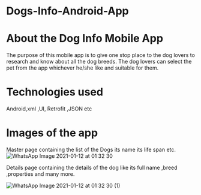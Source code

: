 # Dogs-Info-Android-App
# About the Dog Info Mobile App
The purpose of this mobile app is to give one stop place to the dog lovers to research and know about all the dog breeds.
The dog lovers can select the pet from the app whichever he/she like and suitable for them.

# Technologies used
Android,xml ,UI, Retrofit ,JSON etc

# Images of the app
Master page containing the list of the Dogs its name its life span etc.
![WhatsApp Image 2021-01-12 at 01 32 30](https://user-images.githubusercontent.com/38702501/104232381-47a80580-5476-11eb-9f22-876b1534f1a0.jpeg)

Details page containing the details of the dog like its full name ,breed ,properties and many more.

![WhatsApp Image 2021-01-12 at 01 32 30 (1)](https://user-images.githubusercontent.com/38702501/104232580-8f2e9180-5476-11eb-943c-35a6fe7cd94a.jpeg)


